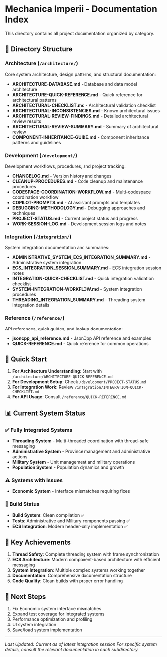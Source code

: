 # Mechanica Imperii - Documentation Index

This directory contains all project documentation organized by category.

## 📁 Directory Structure

### Architecture (`/architecture/`)
Core system architecture, design patterns, and structural documentation:
- **ARCHITECTURE-DATABASE.md** - Database and data model architecture
- **ARCHITECTURE-QUICK-REFERENCE.md** - Quick reference for architectural patterns
- **ARCHITECTURAL-CHECKLIST.md** - Architectural validation checklist
- **ARCHITECTURAL-INCONSISTENCIES.md** - Known architectural issues
- **ARCHITECTURAL-REVIEW-FINDINGS.md** - Detailed architectural review results
- **ARCHITECTURAL-REVIEW-SUMMARY.md** - Summary of architectural review
- **COMPONENT-INHERITANCE-GUIDE.md** - Component inheritance patterns and guidelines

### Development (`/development/`)
Development workflows, procedures, and project tracking:
- **CHANGELOG.md** - Version history and changes
- **CLEANUP-PROCEDURES.md** - Code cleanup and maintenance procedures
- **CODESPACE-COORDINATION-WORKFLOW.md** - Multi-codespace coordination workflow
- **COPILOT-PROMPTS.md** - AI assistant prompts and templates
- **DEBUGGING-METHODOLOGY.md** - Debugging approaches and techniques
- **PROJECT-STATUS.md** - Current project status and progress
- **WORK-SESSION-LOG.md** - Development session logs and notes

### Integration (`/integration/`)
System integration documentation and summaries:
- **ADMINISTRATIVE_SYSTEM_ECS_INTEGRATION_SUMMARY.md** - Administrative system integration
- **ECS_INTEGRATION_SESSION_SUMMARY.md** - ECS integration session notes
- **INTEGRATION-QUICK-CHECKLIST.md** - Quick integration validation checklist
- **SYSTEM-INTEGRATION-WORKFLOW.md** - System integration procedures
- **THREADING_INTEGRATION_SUMMARY.md** - Threading system integration details

### Reference (`/reference/`)
API references, quick guides, and lookup documentation:
- **jsoncpp_api_reference.md** - JsonCpp API reference and examples
- **QUICK-REFERENCE.md** - Quick reference for common operations

## 🚀 Quick Start

1. **For Architecture Understanding**: Start with `/architecture/ARCHITECTURE-QUICK-REFERENCE.md`
2. **For Development Setup**: Check `/development/PROJECT-STATUS.md`
3. **For Integration Work**: Review `/integration/INTEGRATION-QUICK-CHECKLIST.md`
4. **For API Usage**: Consult `/reference/QUICK-REFERENCE.md`

## 📊 Current System Status

### ✅ Fully Integrated Systems
- **Threading System** - Multi-threaded coordination with thread-safe messaging
- **Administrative System** - Province management and administrative actions
- **Military System** - Unit management and military operations
- **Population System** - Population dynamics and growth

### ⚠️ Systems with Issues
- **Economic System** - Interface mismatches requiring fixes

### 🔄 Build Status
- **Build System**: Clean compilation ✅
- **Tests**: Administrative and Military components passing ✅
- **ECS Integration**: Modern header-only implementation ✅

## 🌟 Key Achievements

1. **Thread Safety**: Complete threading system with frame synchronization
2. **ECS Architecture**: Modern component-based architecture with efficient messaging
3. **System Integration**: Multiple complex systems working together
4. **Documentation**: Comprehensive documentation structure
5. **Code Quality**: Clean builds with proper error handling

## 🎯 Next Steps

1. Fix Economic system interface mismatches
2. Expand test coverage for integrated systems
3. Performance optimization and profiling
4. UI system integration
5. Save/load system implementation

---

*Last Updated: Current as of latest integration session*
*For specific system details, consult the relevant documentation in each subdirectory.*